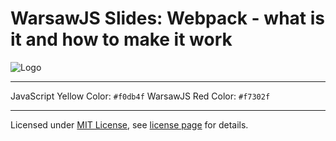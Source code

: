 # WarsawJS Slides: Webpack - what is it and how to make it work

![Logo](/pictures/logo/warsawjs-logo-light.png)

---

JavaScript Yellow Color: `#f0db4f`
WarsawJS Red Color: `#f7302f`

---

Licensed under [MIT License](http://en.wikipedia.org/wiki/MIT_License), see [license page](https://github.com/shower/shower/wiki/MIT-License) for details.
